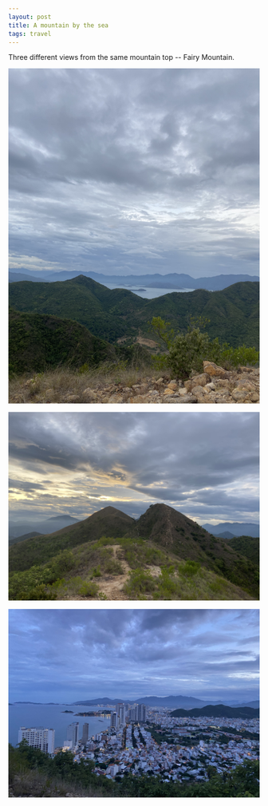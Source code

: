 ```yaml
---
layout: post
title: A mountain by the sea
tags: travel
---
```


Three different views from the same mountain top -- Fairy Mountain.

![](/assets/nuicotien/IMG_9996.jpeg)

![](/assets/nuicotien/IMG_9994.jpeg)

![](/assets/nuicotien/IMG_0010.jpeg)